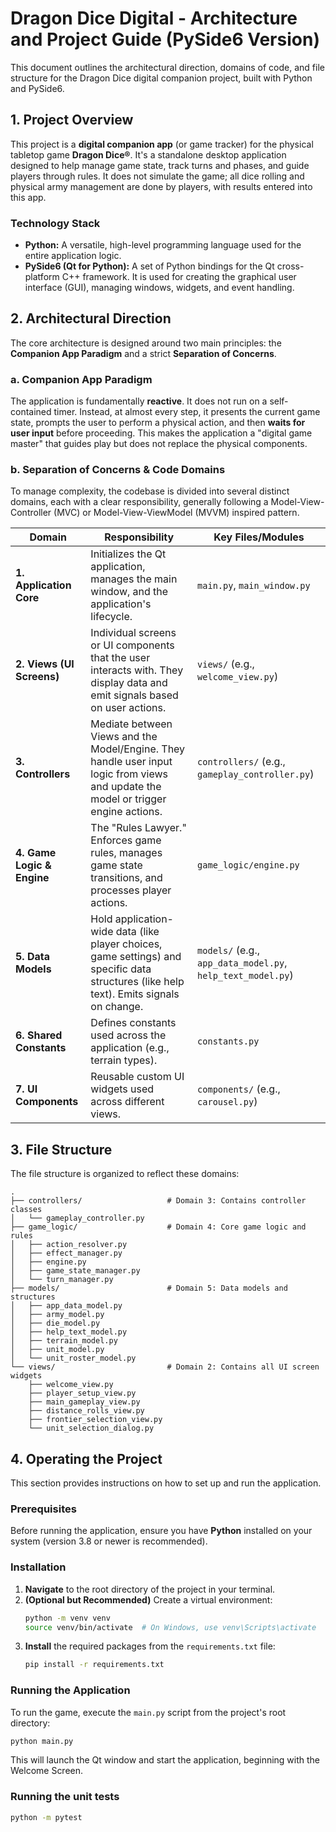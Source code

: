 # Dragon Dice Digital - Architecture and Project Guide (PySide6 Version)

This document outlines the architectural direction, domains of code, and file structure for the Dragon Dice digital companion project, built with Python and PySide6.

## 1. Project Overview

This project is a **digital companion app** (or game tracker) for the physical tabletop game **Dragon Dice®**. It's a standalone desktop application designed to help manage game state, track turns and phases, and guide players through rules. It does not simulate the game; all dice rolling and physical army management are done by players, with results entered into this app.

### Technology Stack

- **Python:** A versatile, high-level programming language used for the entire application logic.
- **PySide6 (Qt for Python):** A set of Python bindings for the Qt cross-platform C++ framework. It is used for creating the graphical user interface (GUI), managing windows, widgets, and event handling.

## 2. Architectural Direction

The core architecture is designed around two main principles: the **Companion App Paradigm** and a strict **Separation of Concerns**.

### a. Companion App Paradigm

The application is fundamentally **reactive**. It does not run on a self-contained timer. Instead, at almost every step, it presents the current game state, prompts the user to perform a physical action, and then **waits for user input** before proceeding. This makes the application a "digital game master" that guides play but does not replace the physical components.

### b. Separation of Concerns & Code Domains

To manage complexity, the codebase is divided into several distinct domains, each with a clear responsibility, generally following a Model-View-Controller (MVC) or Model-View-ViewModel (MVVM) inspired pattern.

| Domain                     | Responsibility                                                                                                                          | Key Files/Modules                                           |
| -------------------------- | --------------------------------------------------------------------------------------------------------------------------------------- | ----------------------------------------------------------- |
| **1. Application Core**    | Initializes the Qt application, manages the main window, and the application's lifecycle.                                               | `main.py`, `main_window.py`                             |
| **2. Views (UI Screens)**  | Individual screens or UI components that the user interacts with. They display data and emit signals based on user actions.             | `views/` (e.g., `welcome_view.py`)                          |
| **3. Controllers**         | Mediate between Views and the Model/Engine. They handle user input logic from views and update the model or trigger engine actions.     | `controllers/` (e.g., `gameplay_controller.py`)             |
| **4. Game Logic & Engine** | The "Rules Lawyer." Enforces game rules, manages game state transitions, and processes player actions.                                  | `game_logic/engine.py` |
| **5. Data Models**         | Hold application-wide data (like player choices, game settings) and specific data structures (like help text). Emits signals on change. | `models/` (e.g., `app_data_model.py`, `help_text_model.py`) |
| **6. Shared Constants**    | Defines constants used across the application (e.g., terrain types).                                                                    | `constants.py`                                              |
| **7. UI Components**       | Reusable custom UI widgets used across different views.                                                                                 | `components/` (e.g., `carousel.py`)                         |

## 3. File Structure

The file structure is organized to reflect these domains:

```
.
├── controllers/                   # Domain 3: Contains controller classes
│   └── gameplay_controller.py
├── game_logic/                    # Domain 4: Core game logic and rules
│   ├── action_resolver.py
│   ├── effect_manager.py
│   ├── engine.py
│   ├── game_state_manager.py
│   └── turn_manager.py
├── models/                        # Domain 5: Data models and structures
│   ├── app_data_model.py
│   ├── army_model.py
│   ├── die_model.py
│   ├── help_text_model.py
│   ├── terrain_model.py
│   ├── unit_model.py
│   └── unit_roster_model.py
└── views/                         # Domain 2: Contains all UI screen widgets
    ├── welcome_view.py
    ├── player_setup_view.py
    ├── main_gameplay_view.py
    ├── distance_rolls_view.py
    ├── frontier_selection_view.py
    └── unit_selection_dialog.py
```

## 4. Operating the Project

This section provides instructions on how to set up and run the application.

### Prerequisites

Before running the application, ensure you have **Python** installed on your system (version 3.8 or newer is recommended).

### Installation

1.  **Navigate** to the root directory of the project in your terminal.
2.  **(Optional but Recommended)** Create a virtual environment:
    ```bash
    python -m venv venv
    source venv/bin/activate  # On Windows, use venv\Scripts\activate
    ```
3.  **Install** the required packages from the `requirements.txt` file:
    ```bash
    pip install -r requirements.txt
    ```

### Running the Application

To run the game, execute the `main.py` script from the project's root directory:

```bash
python main.py
```

This will launch the Qt window and start the application, beginning with the Welcome Screen.

### Running the unit tests

```bash
python -m pytest
```
